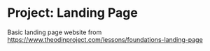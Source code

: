 # Project: Landing Page

Basic landing page website from https://www.theodinproject.com/lessons/foundations-landing-page
